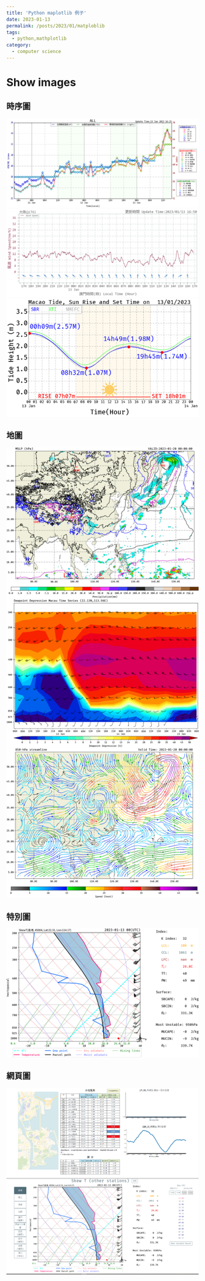 ```yaml
---
title: 'Python maplotlib 例子'
date: 2023-01-13
permalink: /posts/2023/01/matploblib
tags:
  - python,mathplotlib
category:
  - computer science
---
```



# Show images


## 時序圖
<div style="text-align:center" id="image1"><img src="/images/show_matplotlib/at_thi_all.png" /></div>

<div style="text-align:center" id="image1"><img src="/images/show_matplotlib/TG_wspd.png" /></div>
<div style="text-align:center" id="image1"><img src="/images/show_matplotlib/tide-daily_20230113.png" /></div>

## 地圖
<div style="text-align:center" id="image1"><img src="/images/show_matplotlib/mslp_surf_2023011300_2023012000.png" /></div>

<div style="text-align:center" id="image1"><img src="/images/show_matplotlib/DewDep_time_2023011206_2023011206.png" /></div>


<div style="text-align:center" id="image1"><img src="/images/show_matplotlib/streamline_0850_2023011300_2023012000.png" /></div>


## 特別圖
<div style="text-align:center" id="image1"><img src="/images/show_matplotlib/skewt_45004_2023011300_2023011300.png" /></div>



## 網頁圖
<div style="text-align:center" id="image1"><img src="/images/show_matplotlib/waterLevel_page.png" /></div>

<div style="text-align:center" id="image1"><img src="/images/show_matplotlib/skewtPage.png" /></div>